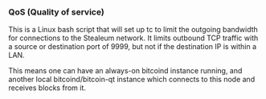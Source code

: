 ### QoS (Quality of service) ###

This is a Linux bash script that will set up tc to limit the outgoing bandwidth for connections to the Stealeum network. It limits outbound TCP traffic with a source or destination port of 9999, but not if the destination IP is within a LAN.

This means one can have an always-on bitcoind instance running, and another local bitcoind/bitcoin-qt instance which connects to this node and receives blocks from it.
